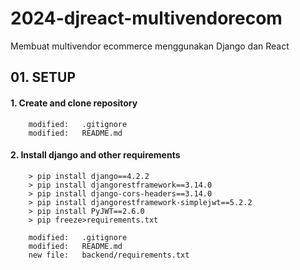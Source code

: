 # 2024-djreact-multivendorecom
Membuat multivendor ecommerce menggunakan Django dan React


## 01. SETUP

#### 1. Create and clone repository

        modified:   .gitignore
        modified:   README.md

#### 2. Install django and other requirements

        > pip install django==4.2.2
        > pip install djangorestframework==3.14.0
        > pip install django-cors-headers==3.14.0
        > pip install djangorestframework-simplejwt==5.2.2
        > pip install PyJWT==2.6.0
        > pip freeze>requirements.txt

        modified:   .gitignore
        modified:   README.md
        new file:   backend/requirements.txt